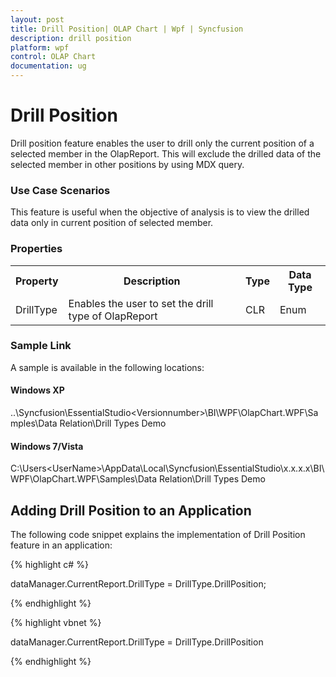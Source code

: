 ```yaml
---
layout: post
title: Drill Position| OLAP Chart | Wpf | Syncfusion
description: drill position
platform: wpf
control: OLAP Chart
documentation: ug
---
```


# Drill Position

Drill position feature enables the user to drill only the current position of a selected member in the OlapReport. This will exclude the drilled data of the selected member in other positions by using MDX query.

### Use Case Scenarios

This feature is useful when the objective of analysis is to view the drilled data only in current position of selected member.



### Properties



<table>
<tr>
<th>
Property </th><th>
Description </th><th>
Type </th><th>
Data Type </th></tr>
<tr>
<td>
DrillType</td><td>
Enables the user to set the drill type of OlapReport</td><td>
CLR</td><td>
Enum</td></tr>
</table>


### Sample Link

A sample is available in the following locations:

####  Windows XP

..\Syncfusion\EssentialStudio\<Versionnumber>\BI\WPF\OlapChart.WPF\Samples\Data Relation\Drill Types Demo

####  Windows 7/Vista

C:\Users\<UserName>\AppData\Local\Syncfusion\EssentialStudio\x.x.x.x\BI\WPF\OlapChart.WPF\Samples\Data Relation\Drill Types Demo

## Adding Drill Position to an Application 

The following code snippet explains the implementation of Drill Position feature in an application:

 {% highlight c# %}
 
   



dataManager.CurrentReport.DrillType = DrillType.DrillPosition;

 {% endhighlight %}




 {% highlight vbnet %}
  




dataManager.CurrentReport.DrillType = DrillType.DrillPosition

 {% endhighlight %}












